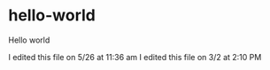 # hello-world
Hello world

I edited this file on 5/26 at 11:36 am
I edited this file on 3/2 at 2:10 PM
